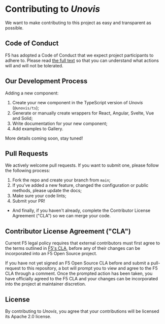 # Contributing to _Unovis_

We want to make contributing to this project as easy and transparent as possible.

## Code of Conduct

F5 has adopted a Code of Conduct that we expect project participants to adhere
to. Please read [the full text](https://github.com/f5/unovis/blob/main/CODE_OF_CONDUCT.md) so that you can understand
what actions will and will not be tolerated.

## Our Development Process

Adding a new component:
1. Create your new component in the TypeScript version of _Unovis_ (`@unovis/ts`);
2. Generate or manually create wrappers for React, Angular, Svelte, Vue and Solid;
3. Write documentation for your new component;
4. Add examples to Gallery.

More details coming soon, stay tuned!

## Pull Requests
We actively welcome pull requests. If you want to submit one, please follow the following process:

1. Fork the repo and create your branch from `main`;
2. If you've added a new feature, changed the configuration or public methods, please update the docs;
3. Make sure your code lints;
4. Submit your PR!

* And finally, if you haven't already, complete the Contributor License Agreement ("CLA") so
we can merge your code.

## Contributor License Agreement ("CLA")

Current F5 legal policy requires that external contributors must first agree to the terms outlined in [F5's CLA](https://github.com/f5/.github/blob/main/CLA/cla-markdown.md),
before any of their changes can be incorporated into an F5 Open Source project.

If you have not yet signed an F5 Open Source CLA before and submit a pull-request to this repository,
a bot will prompt you to view and agree to the F5 CLA through a comment. Once the prompted action has been taken,
you have officially agreed to the F5 CLA and your changes can be incorporated into the project at maintainer discretion.

## License
By contributing to _Unovis_, you agree that your contributions will be licensed
its Apache 2.0 license.
